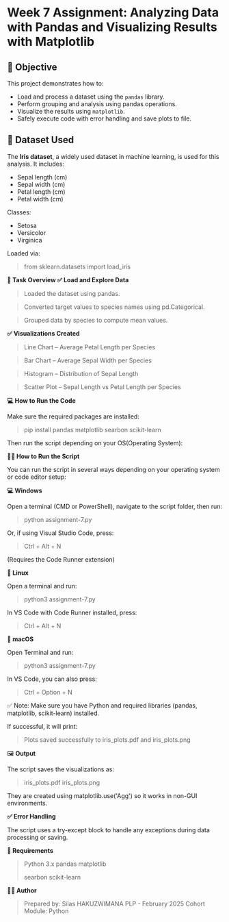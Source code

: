 # Week 7 Assignment: Analyzing Data with Pandas and Visualizing Results with Matplotlib

## 📌 Objective

This project demonstrates how to:

- Load and process a dataset using the `pandas` library.
- Perform grouping and analysis using pandas operations.
- Visualize the results using `matplotlib`.
- Safely execute code with error handling and save plots to file.

## 📂 Dataset Used

The **Iris dataset**, a widely used dataset in machine learning, is used for this analysis. It includes:

- Sepal length (cm)
- Sepal width (cm)
- Petal length (cm)
- Petal width (cm)

Classes:

- Setosa
- Versicolor
- Virginica

Loaded via:

> from sklearn.datasets import load_iris

**🧪 Task Overview
✅ Load and Explore Data**

> Loaded the dataset using pandas.

> Converted target values to species names using pd.Categorical.

> Grouped data by species to compute mean values.

**✅ Visualizations Created**

> Line Chart – Average Petal Length per Species

> Bar Chart – Average Sepal Width per Species

> Histogram – Distribution of Sepal Length

> Scatter Plot – Sepal Length vs Petal Length per Species

**💻 How to Run the Code**

Make sure the required packages are installed:

> pip install pandas matplotlib searbon scikit-learn

Then run the script depending on your OS(Operating System):

**🏃‍♂️ How to Run the Script**

You can run the script in several ways depending on your operating system or code editor setup:

**💻 Windows**

Open a terminal (CMD or PowerShell), navigate to the script folder, then run:

> python assignment-7.py

Or, if using Visual Studio Code, press:

> Ctrl + Alt + N

(Requires the Code Runner extension)

**🐧 Linux**

Open a terminal and run:

> python3 assignment-7.py

In VS Code with Code Runner installed, press:

> Ctrl + Alt + N

**🍎 macOS**

Open Terminal and run:

> python3 assignment-7.py

In VS Code, you can also press:

> Ctrl + Option + N

✅ Note: Make sure you have Python and required libraries (pandas, matplotlib, scikit-learn) installed.

If successful, it will print:

> Plots saved successfully to iris_plots.pdf and iris_plots.png

🖼️ **Output**

The script saves the visualizations as:

> iris_plots.pdf
> iris_plots.png

They are created using matplotlib.use('Agg') so it works in non-GUI environments.

**✅ Error Handling**

The script uses a try-except block to handle any exceptions during data processing or saving.

**📎 Requirements**

> Python 3.x
> pandas
> matplotlib
>
> searbon
> scikit-learn

**🧑‍💻 Author**

> Prepared by: Silas HAKUZWIMANA
> PLP - February 2025 Cohort
> Module: Python

